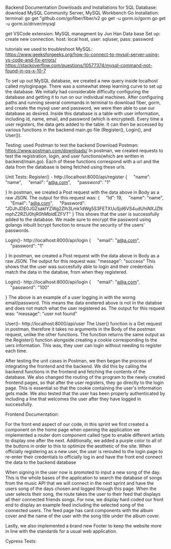 Backend Documentation 
Downloads and Installations for SQL Database: 
download MySQL Community Server, MySQL Workbench
Go Installation: 
terminal: 
go get "github.com/gofiber/fiber/v2
go get -u gorm.io/gorm
go get -u gorm.io/driver/mysql 

get VSCode extension: MySQL managment by Jun Han
Data base Set up: 
create new connection. host: local host, user: sqluser, pass: password 


tutorials we used to troubleshoot MySQL: 
https://www.geeksforgeeks.org/how-to-connect-to-mysql-server-using-vs-code-and-fix-errors/
https://stackoverflow.com/questions/10577374/mysql-command-not-found-in-os-x-10-7


To set up out MySQL database, we created a new query inside localhost called myloginpage. There was a somewhat steep learning curve to set up the database. We initially had considerable difficulty configuring the database and getting it to run on our individual machines. After configuring paths and running several commands in terminal to download fiber, gorm, and create the mysql user and password, we were then able to use our database as desired. Inside this database is a table with user information, including id, name, email, and password (which is encrypted). Every time a user registers, the data gets added to the table. It can then be accessed by various functions in the backend main.go file (Register(), Login(), and User()). 

Testing: used Postman to test the backend
Download Postman: https://www.postman.com/downloads/
In postman, we created requests to test the registration, login, and user functions(which are written in backend/main.go). Each of these functions correspond with a url and the data from the database is being fetched using these urls. 

Unit Tests: 
Register() - http://localhost:8000/api/register
{
    "name": "name",
    "email": "a@a.com",
    "password": "1"

}
In postman, we created a Post request with the data above in Body as a raw JSON. 
The output for this request was: 
{
    "Id": 19,
    "name": "name",
    "Email": "a@a.com",
    "Password": "JDJhJDE0JGZsaklYZWg2Zlh3Lmk1dWg5S3FETXUuSjd6VS4udUhiNXJZNmphZ2RZU0hjR0hMbldEZFVT"
}
This shows that the user is successfully added to the database. We made sure to encrypt the password using golangs inbuilt bcrypt function to ensure the security of the users' passwords. 

Login()-  http://localhost:8000/api/login
{
    "email": "a@a.com",
    "password": "1"

}
In postman, we created a Post request with the data above in Body as a raw JSON. 
The output for this request was: "message":  "success" 
This shows that the user was succesfully able to login and their credentials match the data in the databse, from when they registered. 

Login()-  http://localhost:8000/api/login
{
    "email": "a@a.com",
    "password": "100"

}
The above is an example of a user logging in with the worng email/password. This means the data enetered above is not in the databse and does not match what the user registered as. The output for this request was: "message": "user not found" 

User()- http://localhost:8000/api/user
The User() function is a Get request in postman, therefore it takes no arguments in the Body of the postman request, unlike the other functions. The function returns the same output as the Register() function alongside creating a cookie corresponding to the uers information. This was, they user can login without needing to register each time. 

After testing the unit cases in Postman, we then began the process of integrating the frontend and the backend. We did this by calling the backend functions in the frontend and fetching the contents of the database. We also changed the routing of the program to the newly created frontend pages, so that after the user registers, they go directly to the login page. This is essential so that the cookie containing the user's information gets made. We also tested that the user has been properly authenticated by including a line that welcomes the user after they have logged in successfully. 

Frontend Documentation:

For the front end aspect of our code, in this sprint we first created a component on the home page when opening the application we implemented a router dom component called type to enable different artists to display one after the next. Additionally, we added a purple color to all of the buttons in order to this to optimize the aesthetic of the site. When officially registering as a new user, the user is rerouted to the login page to re-enter their credentials to officially log in and have the front end connect the data to the backend database 

When signing in the user now is promoted to input  a new song of the day. This is the whole bases of the application to search the database of songs from the music API that we will connect in the next sprint and have the users song of the days chosen and logged through this page. When the user selects their song, the route takes the user to their feed that displays all their connected friends songs. For now, we display hard coded our front end to display an example feed including the selected song of the connected users. The feed page has card components with the album cover and the name of the user with the song title under the album cover. 

Lastly, we also implemented a brand new Footer to keep the website more in line with the standards for a usual web application.

Cypress Tests: 